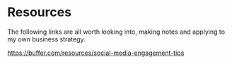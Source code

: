 # Resources

The following links are all worth looking into, making notes and applying to my own business strategy.

https://buffer.com/resources/social-media-engagement-tips


